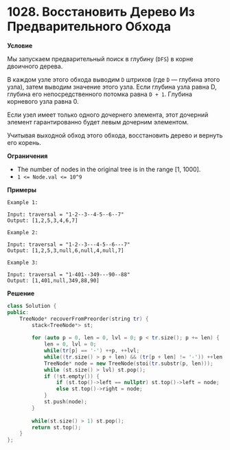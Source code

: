 # 1028. Восстановить Дерево Из Предварительного Обхода

**Условие**

Мы запускаем предварительный поиск в глубину (`DFS`) в корне двоичного дерева.

В каждом узле этого обхода выводим `D` штрихов (где `D` — глубина этого узла), затем выводим значение этого узла. Если глубина узла равна D, глубина его непосредственного потомка равна `D + 1`. Глубина корневого узла равна 0.

Если узел имеет только одного дочернего элемента, этот дочерний элемент гарантированно будет левым дочерним элементом.

Учитывая выходной обход этого обхода, восстановить дерево и вернуть его корень.

**Ограничения**
- The number of nodes in the original tree is in the range [1, 1000].
- `1 <= Node.val <= 10^9`


**Примеры**
```
Example 1:

Input: traversal = "1-2--3--4-5--6--7"
Output: [1,2,5,3,4,6,7]

Example 2:

Input: traversal = "1-2--3---4-5--6---7"
Output: [1,2,5,3,null,6,null,4,null,7]

Example 3:

Input: traversal = "1-401--349---90--88"
Output: [1,401,null,349,88,90]
```


**Решение**

```C++
class Solution {
public:
    TreeNode* recoverFromPreorder(string tr) {
        stack<TreeNode*> st;
        
        for (auto p = 0, len = 0, lvl = 0; p < tr.size(); p += len) {
            len = 0, lvl = 0;
            while(tr[p] == '-') ++p, ++lvl;
            while((tr.size() > p + len) && (tr[p + len] != '-')) ++len;
            TreeNode* node = new TreeNode(stoi(tr.substr(p, len)));
            while (st.size() > lvl) st.pop();
            if (!st.empty()) {
                if (st.top()->left == nullptr) st.top()->left = node;
                else st.top()->right = node;
            }
            st.push(node);
        }
        
        while(st.size() > 1) st.pop();
        return st.top();
    }
};
```






 


 


